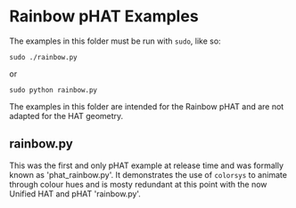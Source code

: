 Rainbow pHAT Examples
=====================

The examples in this folder must be run with `sudo`, like so:

    sudo ./rainbow.py

or

    sudo python rainbow.py


The examples in this folder are intended for the Rainbow pHAT and are not adapted for the HAT geometry.

rainbow.py
----------

This was the first and only pHAT example at release time and was formally known as 'phat_rainbow.py'. It demonstrates the use of `colorsys` to animate through colour hues and is mosty redundant at this point with the now Unified HAT and pHAT 'rainbow.py'.
